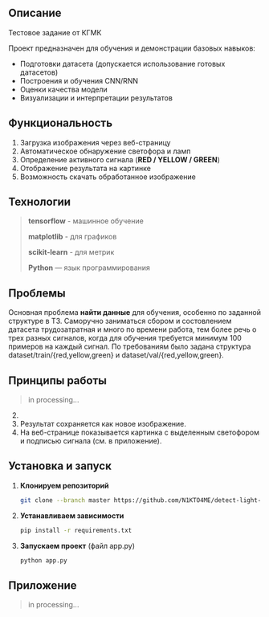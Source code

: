 ##  Описание
Тестовое задание от КГМК

Проект предназначен для обучения и демонстрации базовых навыков:
- Подготовки датасета (допускается использование готовых датасетов)
- Построения и обучения CNN/RNN
- Оценки качества модели
- Визуализации и интерпретации результатов

##  Функциональность
1. Загрузка изображения через веб-страницу  
2. Автоматическое обнаружение светофора и ламп  
3. Определение активного сигнала (**RED / YELLOW / GREEN**)  
4. Отображение результата на картинке  
5. Возможность скачать обработанное изображение  

## Технологии
>
> **tensorflow** - машинное обучение
>
>**matplotlib** - для графиков
>
> **scikit-learn** - для метрик
>
> **Python** — язык программирования

## Проблемы 
Основная проблема **найти данные** для обучения, особенно по заданной структуре в ТЗ. Саморучно заниматься сбором и состовлением датасета трудозатратная и много по времени работа, тем более речь о трех разных сигналов, когда для обучения требуется минимум 100 примеров на каждый сигнал. По требованиям было задана структура dataset/train/{red,yellow,green} и dataset/val/{red,yellow,green}.

## Принципы работы
> in processing... 
2. 
3. Результат сохраняется как новое изображение.  
4. На веб-странице показывается картинка с выделенным светофором и подписью сигнала (см. в приложение).  

## Установка и запуск
1. **Клонируем репозиторий**
   ```bash
   git clone --branch master https://github.com/N1KTO4ME/detect-light-traffic.git
   ```
2. **Устанавливаем зависимости**
   ```bash
   pip install -r requirements.txt
   ```
3. **Запускаем проект** (файл app.py)
   ```bash
   python app.py
   ```
## Приложение
> in processing...
